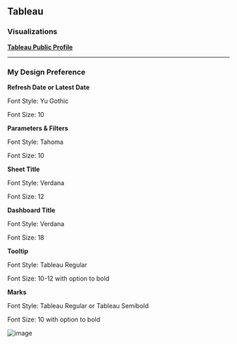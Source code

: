 ## Tableau

### Visualizations
  <div>
    <a href="https://public.tableau.com/profile/max6387"><b>Tableau Public Profile</b></a>
  </div>
  
  <hr>
  
  ### My Design Preference
  <div>
  <b> Refresh Date or Latest Date </b>
  <p> Font Style: Yu Gothic </p>
  <p> Font Size: 10 </p>
  </div>
  
  <div>
  <b> Parameters & Filters </b>
  <p> Font Style: Tahoma </p>
  <p> Font Size: 10 </p>
  </div>
  
  <div>
  <b> Sheet Title </b>
  <p> Font Style: Verdana </p>
  <p> Font Size: 12 </p>
  </div>
  
  <div>
  <b> Dashboard Title </b>
  <p> Font Style: Verdana </p>
  <p> Font Size: 18 </p>
  </div>
  
  <div>
  <b> Tooltip </b>
  <p> Font Style: Tableau Regular </p>
  <p> Font Size: 10-12 with option to bold </p>
  </div>
  
  <div>
  <b> Marks </b>
  <p> Font Style: Tableau Regular or Tableau Semibold </p>
  <p> Font Size: 10 with option to bold </p>
  </div>
  
  ![image](https://github.com/murphy999/BI-Viz-Tools/assets/19957430/2d94636a-70ff-4a7a-a2a4-00f9f163bb53)

